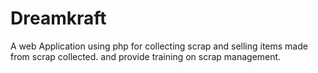 # Dreamkraft
A web Application using php for collecting scrap and selling items made from scrap collected. and provide training on scrap management. 
